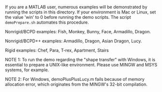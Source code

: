 If you are a MATLAB user, numerous examples will be demonstrated
by running the scripts in this directory. If your environment is Mac or Linux,
set the value 'win' to 0 before running the demo scripts. The script
`demoPrepare.sh` automates this procedure.

Nonrigid/BCPD examples:
Fish, Monkey, Bunny, Face, Armadillo, Dragon.

Nonrigid/BCPD++ examples:
Armadillo, Dragon, Asian Dragon, Lucy.

Rigid examples:
Chef, Para, T-rex, Apartment, Stairs

NOTE 1:
To run the demo regarding the "shape transfer" with Windows, it is essential to
prepare a UNIX-like environment. Please use MINGW and MSYS systems, for example.

NOTE 2:
For Windows, demoPlusPlusLucy.m fails because of memory allocation error,
which originates from the MINGW's 32-bit compilation.
